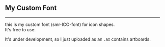 ## My Custom Font
---
this is my custom font (smr-ICO-font) for icon shapes.<br>
It's free to use.

It's under development, so I just uploaded as an `.AI` contains artboards.